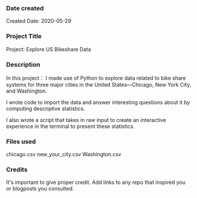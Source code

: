 ### Date created
Created Date: 2020-05-29

### Project Title
Project: Explore US Bikeshare Data

### Description
In this project：
I made use of Python to explore data related to bike share systems for three major cities in the United States—Chicago, New York City, and Washington.

I wrote code to import the data and answer interesting questions about it by computing descriptive statistics.

I also wrote a script that takes in raw input to
 create an interactive experience in the terminal to present these statistics.

### Files used
chicago.csv
new_your_city.csv
Washington.csv

### Credits
It's important to give proper credit. Add links to any repo that inspired you or blogposts you consulted.
